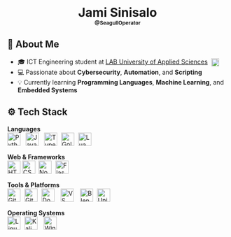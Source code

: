 <h1 align="center" style="text-decoration: none; border-bottom: none; margin: 0;">Jami Sinisalo</h1>
<div align="center" style="margin: 0; font-size: smaller;">
    <strong>@SeagullOperator</strong>
</div>

## 📜 About Me

- 🎓 ICT Engineering student at [LAB University of Applied Sciences](https://lab.fi/)
    <img src="https://lab.fi/themes/custom/lab/favicon.ico" alt="LAB Logo" height="18" style="vertical-align: middle; margin-left: 4px;">
- 💻 Passionate about **Cybersecurity**, **Automation**, and **Scripting**
- 💡 Currently learning **Programming Languages**, **Machine Learning**, and **Embedded Systems**

## ⚙ Tech Stack

**Languages**  
<img width="30px" style="padding-right:8px;" alt="Python" src="https://cdn.jsdelivr.net/gh/devicons/devicon@latest/icons/python/python-original.svg" />
<img width="30px" style="padding-right:8px;" alt="JavaScript" src="https://cdn.jsdelivr.net/gh/devicons/devicon@latest/icons/javascript/javascript-original.svg" />
<img width="30px" style="padding-right:5px;" alt="TypeScript" src="https://cdn.jsdelivr.net/gh/devicons/devicon@latest/icons/typescript/typescript-plain.svg" />
<img width="30px" style="padding-right:5px;" alt="Golang" src="https://cdn.jsdelivr.net/gh/devicons/devicon@latest/icons/go/go-original-wordmark.svg" />
<img width="30px" style="padding-right:10px;" alt="Lua" src="https://cdn.jsdelivr.net/gh/devicons/devicon@latest/icons/lua/lua-plain.svg" />

**Web & Frameworks**  
<img width="30px" style="padding-right:0px;" alt="HTML5" src="https://cdn.jsdelivr.net/gh/devicons/devicon@latest/icons/html5/html5-plain-wordmark.svg" />
<img width="30px" style="padding-right:3px;" alt="CSS" src="https://cdn.jsdelivr.net/gh/devicons/devicon@latest/icons/css3/css3-plain-wordmark.svg" />
<img width="30px" style="padding-right:5px;" alt="Node.js" src="https://cdn.jsdelivr.net/gh/devicons/devicon@latest/icons/nodejs/nodejs-original.svg" />
<img width="30px" style="padding-right:10px;" alt="Flask" src="https://cdn.jsdelivr.net/gh/devicons/devicon@latest/icons/flask/flask-original-wordmark.svg" />


**Tools & Platforms**  
<img width="30px" style="padding-right:5px;" alt="Git" src="https://cdn.jsdelivr.net/gh/devicons/devicon@latest/icons/git/git-original.svg" />
<img width="30px" style="padding-right:5px;" alt="Github" src="https://cdn.jsdelivr.net/gh/devicons/devicon@latest/icons/github/github-original.svg" />
<img width="30px" style="padding-right:10px;" alt="Docker" src="https://cdn.jsdelivr.net/gh/devicons/devicon@latest/icons/docker/docker-original.svg" />
<img width="30px" style="padding-right:10px;" alt="VS Code" src="https://cdn.jsdelivr.net/gh/devicons/devicon@latest/icons/vscode/vscode-original.svg" />
<img width="30px" style="padding-right:5px;" alt="Blender" src="https://cdn.jsdelivr.net/gh/devicons/devicon@latest/icons/blender/blender-original.svg" />
<img width="30px" style="padding-right:10px;" alt="Unity" src="https://cdn.jsdelivr.net/gh/devicons/devicon@latest/icons/unity/unity-original-wordmark.svg" />

**Operating Systems**  
<img width="30px" style="padding-right:5px;" alt="Linux" src="https://cdn.jsdelivr.net/gh/devicons/devicon@latest/icons/linux/linux-original.svg" />
<img width="30px" style="padding-right:10px;" alt="Kali Linux" src="https://cdn.jsdelivr.net/gh/devicons/devicon@latest/icons/kalilinux/kalilinux-original-wordmark.svg" />
<img width="30px" style="padding-right:10px;" alt="Windows" src="https://cdn.jsdelivr.net/gh/devicons/devicon@latest/icons/windows11/windows11-original.svg" />
